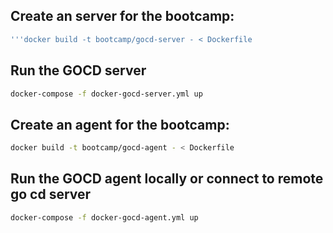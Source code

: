 

## Create an server for the bootcamp:


```bash
'''docker build -t bootcamp/gocd-server - < Dockerfile
```

## Run the GOCD server

```bash
docker-compose -f docker-gocd-server.yml up
```

## Create an agent for the bootcamp:


```bash
docker build -t bootcamp/gocd-agent - < Dockerfile
```

## Run the GOCD  agent locally or connect to remote go cd server 

```bash
docker-compose -f docker-gocd-agent.yml up
```
